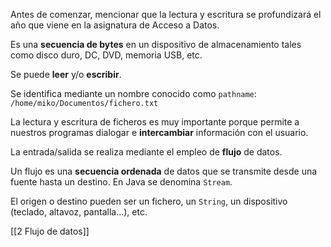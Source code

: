 Antes de comenzar, mencionar que la lectura y escritura se profundizará el año que viene en la asignatura de Acceso a Datos.

Es una **secuencia de bytes** en un dispositivo de almacenamiento tales como disco duro, DC, DVD, memoria USB, etc.

Se puede **leer** y/o **escribir**.

Se identifica mediante un nombre conocido como `pathname`:
`/home/miko/Documentos/fichero.txt`

La lectura y escritura de ficheros es muy importante porque permite a nuestros programas dialogar e **intercambiar** información con el usuario.

La entrada/salida se realiza mediante el empleo de **flujo** de datos.

Un flujo es una **secuencia ordenada** de datos que se transmite desde una fuente hasta un destino. En Java se denomina `Stream`.

El origen o destino pueden ser un fichero, un `String`, un dispositivo (teclado, altavoz, pantalla...), etc.

[[2 Flujo de datos]]